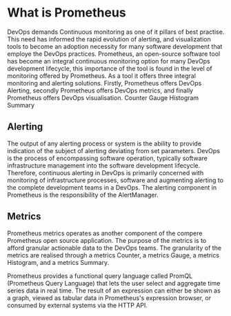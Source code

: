 # What is Prometheus
DevOps demands Continuous monitoring as one of it pillars of
best practise.  This need has informed the rapid evolution 
of alerting, and visualization tools to become an adoption
necessity for many software development that employe the
DevOps practices.  Prometheus, an open-source software tool
has become an integral continuous monitoring option for many
DevOps development lifecycle, this importance of the tool is
found in the level of monitoring offered by Prometheus. As
a tool it offers three integral monitoring and alerting solutions.
Firstly, Prometheus offers DevOps Alerting, secondly Prometheus
offers DevOps metrics, and finally Prometheus offers DevOps
visualisation.
Counter
Gauge
Histogram
Summary
## Alerting

The output of any alerting process or system is the ability to
provide indication of the subject of alerting deviating from set parameters.
DevOps is the process of encompassing software operation, typically
software infrastructure management into the software development lifecycle.
Therefore, continuous alerting in DevOps is primarily concerned with monitoring
of infrastructure processes, software and augmenting alerting to the complete development
teams in a DevOps.  The alerting component in Prometheus is the responsibility of the
AlertManager.

## Metrics

Prometheus metrics operates as another component of the compere Prometheus open source
application.  The purpose of the metrics is to afford granular actionable data to the 
DevOps teams.  The granularity of the metrics are realised through a metrics Counter, a metrics
Gauge, a metrics Histogram, and a metrics Summary.



Prometheus
provides a functional query language called PromQL 
(Prometheus Query Language) that lets the user select
and aggregate time series data in real time. The result of 
an expression can either be shown as a graph, viewed as 
tabular data in Prometheus's expression browser, or consumed
by external systems via the HTTP API.